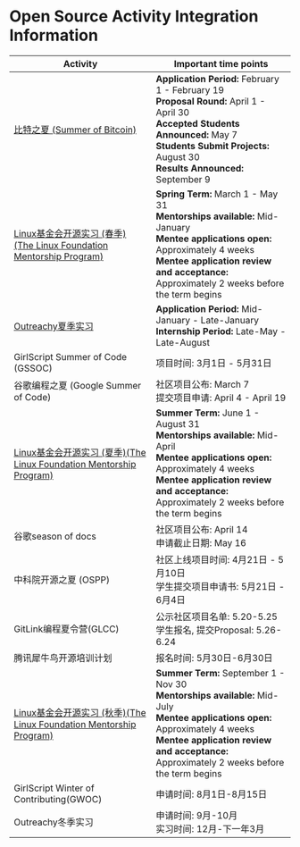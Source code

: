 # Open Source Activity Integration Information

| Activity | Important time points |
| --- | --- |
| [比特之夏 (Summer of Bitcoin) ](https://www.summerofbitcoin.org/)| **Application Period:** February 1 - February 19 <br> **Proposal Round:** April 1 - April 30 <br> **Accepted Students Announced:** May 7 <br> **Students Submit Projects:** August 30 <br> **Results Announced:** September 9 |
| [Linux基金会开源实习 (春季) (The Linux Foundation Mentorship Program)](https://docs.linuxfoundation.org/lfx/mentorship/mentorship-program-timelines) | **Spring Term:** March 1 - May 31 <br> **Mentorships available:** Mid-January <br> **Mentee applications open:** Approximately 4 weeks <br> **Mentee application review and acceptance:** Approximately 2 weeks before the term begins |
| [Outreachy夏季实习](https://www.outreachy.org/) | **Application Period:** Mid-January - Late-January <br> **Internship Period:** Late-May - Late-August |
| GirlScript Summer of Code (GSSOC) | 项目时间: 3月1日 - 5月31日 |
| 谷歌编程之夏 (Google Summer of Code) | 社区项目公布: March 7 <br> 提交项目申请: April 4 - April 19 |
| [Linux基金会开源实习 (夏季)(The Linux Foundation Mentorship Program)](https://docs.linuxfoundation.org/lfx/mentorship/mentorship-program-timelines) | **Summer Term:** June 1 - August 31 <br> **Mentorships available:** Mid-April <br> **Mentee applications open:** Approximately 4 weeks <br> **Mentee application review and acceptance:** Approximately 2 weeks before the term begins |
| 谷歌season of docs | 社区项目公布: April 14 <br> 申请截止日期: May 16 |
| 中科院开源之夏 (OSPP) | 社区上线项目时间: 4月21日 - 5月10日 <br> 学生提交项目申请书: 5月21日 - 6月4日 |
| GitLink编程夏令营(GLCC) | 公示社区项目名单: 5.20-5.25 <br> 学生报名, 提交Proposal: 5.26-6.24 |
| 腾讯犀牛鸟开源培训计划 | 报名时间: 5月30日-6月30日 |
| [Linux基金会开源实习 (秋季)(The Linux Foundation Mentorship Program)](https://docs.linuxfoundation.org/lfx/mentorship/mentorship-program-timelines) | **Summer Term:** September 1 - Nov 30 <br> **Mentorships available:** Mid-July <br> **Mentee applications open:** Approximately 4 weeks <br> **Mentee application review and acceptance:** Approximately 2 weeks before the term begins |
| GirlScript Winter of Contributing(GWOC) | 申请时间: 8月1日-8月15日 |
| Outreachy冬季实习 | 申请时间: 9月-10月 <br> 实习时间: 12月-下一年3月 |
